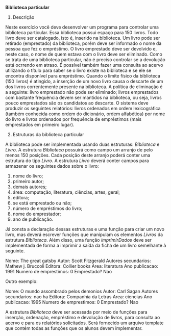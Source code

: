 **Biblioteca particular**

1. Descrição

Neste exercício você deve desenvolver um programa para controlar uma biblioteca particular. Essa
biblioteca possui espaço para 150 livros. Todo livro deve ser catalogado, isto é, inserido na biblioteca.
Um livro pode ser retirado (emprestado) da biblioteca, porém deve ser informado o nome da pessoa
que fez o empréstimo. O livro emprestado deve ser devolvido e, neste caso, o nome de quem estava
com o livro deve ser eliminado. Como se trata de uma biblioteca particular, não é preciso controlar
se a devolução está ocrrendo em atraso. É possível também fazer uma consulta ao acervo utilizando
o título para saber se o livro existe na biblioteca e se ele se encontra disponível para empréstimo.
Quando o limite físico da biblioteca (150 livros) é atingido, a inserção de um novo livro causa o descarte
de um dos livros correntemente presente na biblioteca. A política de eliminação é a seguinte: livro 
emprestado não pode ser eliminado; livros emprestados com bastante frequência devem ser mantidos
na biblioteca, ou seja, livros pouco emprestados são os candidatos ao descarte.
O sistema deve produzir os seguintes relatórios: livros ordenados em ordem lexicográfica (também
conhecida como ordem do dicionário, ordem alfabética) por nome do livro e livros ordenados por
frequência de empréstimos (mais emprestados em primeiro lugar).

2. Estruturas da biblioteca particular

A biblioteca pode ser implementada usando duas estruturas: *Biblioteca* e *Livro*. A estrutura
*Biblioteca* possuirá como campo um arranjo de pelo menos 150 posições. Cada posição deste arranjo
poderá conter uma estrutura do tipo *Livro*. A estrutura *Livro* deverá conter campos para armazenar
os seguintes dados sobre o livro:

 1. nome do livro;
 2. primeiro autor;
 3. demais autores;
 4. área: computação, literatura, ciências, artes, geral;
 5. editora;
 6. se está emprestado ou não;
 7. número de empréstimos do livro;
 8. nome do emprestador;
 9. ano de publicação.

Já consta a declaração dessas estruturas e uma função para criar um novo livro, mas
deverá escrever funções que manipulam os elementos *Livros* da estrutura *Biblioteca*. Além disso,
uma função *imprimirDados* deve ser implementada de forma a imprimir a saída da ficha de um livro
semelhante à seguinte.

 Nome: The great gatsby
 Autor: Scott Fitzgerald
 Autores secundarios: Mathew j. Bruccoli
 Editora: Collier books
 Area: literatura
 Ano publicacao: 1991
 Numero de emprestimos: 0
 Emprestado? Nao

 Outro exemplo:

 Nome: O mundo assombrado pelos demonios
 Autor: Carl Sagan
 Autores secundarios: nao ha
 Editora: Companhia da Letras
 Area: ciencias
 Ano publicacao: 1995
 Numero de emprestimos: 0
 Emprestado? Nao

 A estrutura *Biblioteca* deve ser acessada por meio de funções para inserção, ordenação, empréstimo
 e devolução de livros, para consulta ao acervo e para os relatórios solicitados. Será fornecido um
 arquivo template que contém todas as funções que os alunos devem implementar.
